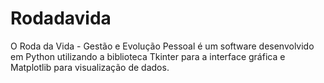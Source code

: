 # Rodadavida
O Roda da Vida - Gestão e Evolução Pessoal é um software desenvolvido em Python utilizando a biblioteca Tkinter para a interface gráfica e Matplotlib para visualização de dados. 
